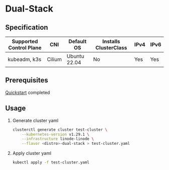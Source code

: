 # Dual-Stack
## Specification
| Supported Control Plane | CNI    | Default OS   | Installs ClusterClass | IPv4 | IPv6 |
|-------------------------|--------|--------------|-----------------------|------|------|
| kubeadm, k3s            | Cilium | Ubuntu 22.04 | No                    | Yes  | Yes  |

## Prerequisites
[Quickstart](../getting-started.md) completed
## Usage
1. Generate cluster yaml
    ```bash
    clusterctl generate cluster test-cluster \
        --kubernetes-version v1.29.1 \
        --infrastructure linode-linode \
        --flavor <distro>-dual-stack > test-cluster.yaml
    ```
2. Apply cluster yaml
    ```bash
    kubectl apply -f test-cluster.yaml
    ```
